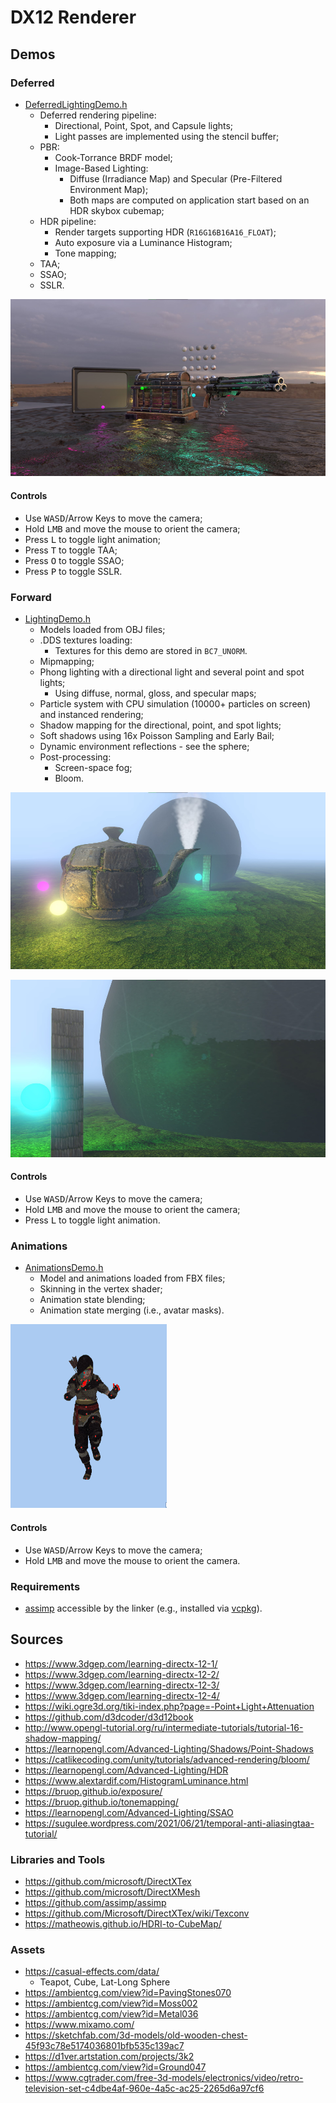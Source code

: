 # DX12 Renderer

## Demos

### Deferred

- [DeferredLightingDemo.h](./DX12Renderer/DeferredLightingDemo/DeferredLightingDemo.h)
    - Deferred rendering pipeline:
        - Directional, Point, Spot, and Capsule lights;
        - Light passes are implemented using the stencil buffer;
    - PBR:
        - Cook-Torrance BRDF model;
        - Image-Based Lighting:
            - Diffuse (Irradiance Map) and Specular (Pre-Filtered Environment Map);
            - Both maps are computed on application start based on an HDR skybox cubemap;
    - HDR pipeline:
        - Render targets supporting HDR (`R16G16B16A16_FLOAT`);
        - Auto exposure via a Luminance Histogram;
        - Tone mapping;
    - TAA;
    - SSAO;
    - SSLR.

![Deferred Lighting Demo Screenshot](./Screenshots/DeferredLightingDemo.jpg)

#### Controls

- Use <kbd>WASD</kbd>/Arrow Keys to move the camera;
- Hold <kbd>LMB</kbd> and move the mouse to orient the camera;
- Press <kbd>L</kbd> to toggle light animation;
- Press <kbd>T</kbd> to toggle TAA;
- Press <kbd>O</kbd> to toggle SSAO;
- Press <kbd>P</kbd> to toggle SSLR.

### Forward

- [LightingDemo.h](./DX12Renderer/LightingDemo/LightingDemo.h)
    - Models loaded from OBJ files;
    - .DDS textures loading:
        - Textures for this demo are stored in `BC7_UNORM`.
    - Mipmapping;
    - Phong lighting with a directional light and several point and spot lights;
        - Using diffuse, normal, gloss, and specular maps;
    - Particle system with CPU simulation (10000+ particles on screen) and instanced rendering;
    - Shadow mapping for the directional, point, and spot lights;
    - Soft shadows using 16x Poisson Sampling and Early Bail;
    - Dynamic environment reflections - see the sphere;
    - Post-processing:
        - Screen-space fog;
        - Bloom.

![Lighting Demo Screenshot](./Screenshots/LightingDemo.jpg)

![Lighting Demo Screenshot 2](./Screenshots/LightingDemo2.jpg)

#### Controls

- Use <kbd>WASD</kbd>/Arrow Keys to move the camera;
- Hold <kbd>LMB</kbd> and move the mouse to orient the camera;
- Press <kbd>L</kbd> to toggle light animation.

### Animations

- [AnimationsDemo.h](./DX12Renderer/AnimationsDemo/AnimationsDemo.h)
    - Model and animations loaded from FBX files;
    - Skinning in the vertex shader;
    - Animation state blending;
    - Animation state merging (i.e., avatar masks).

![Animations Demo GIF](./Screenshots/AnimationsDemo.gif)

#### Controls

- Use <kbd>WASD</kbd>/Arrow Keys to move the camera;
- Hold <kbd>LMB</kbd> and move the mouse to orient the camera.

### Requirements

- [assimp](https://github.com/assimp/assimp) accessible by the linker (e.g., installed via [vcpkg](https://vcpkg.io/en/index.html)).

## Sources

- https://www.3dgep.com/learning-directx-12-1/
- https://www.3dgep.com/learning-directx-12-2/
- https://www.3dgep.com/learning-directx-12-3/
- https://www.3dgep.com/learning-directx-12-4/
- https://wiki.ogre3d.org/tiki-index.php?page=-Point+Light+Attenuation
- https://github.com/d3dcoder/d3d12book
- http://www.opengl-tutorial.org/ru/intermediate-tutorials/tutorial-16-shadow-mapping/
- https://learnopengl.com/Advanced-Lighting/Shadows/Point-Shadows
- https://catlikecoding.com/unity/tutorials/advanced-rendering/bloom/
- https://learnopengl.com/Advanced-Lighting/HDR
- https://www.alextardif.com/HistogramLuminance.html
- https://bruop.github.io/exposure/
- https://bruop.github.io/tonemapping/
- https://learnopengl.com/Advanced-Lighting/SSAO
- https://sugulee.wordpress.com/2021/06/21/temporal-anti-aliasingtaa-tutorial/

### Libraries and Tools

- https://github.com/microsoft/DirectXTex
- https://github.com/microsoft/DirectXMesh
- https://github.com/assimp/assimp
- https://github.com/Microsoft/DirectXTex/wiki/Texconv
- https://matheowis.github.io/HDRI-to-CubeMap/

### Assets

- https://casual-effects.com/data/
  - Teapot, Cube, Lat-Long Sphere
- https://ambientcg.com/view?id=PavingStones070
- https://ambientcg.com/view?id=Moss002
- https://ambientcg.com/view?id=Metal036
- https://www.mixamo.com/
- https://sketchfab.com/3d-models/old-wooden-chest-45f93c78e5174036801bfb535c139ac7
- https://d1ver.artstation.com/projects/3k2
- https://ambientcg.com/view?id=Ground047
- https://www.cgtrader.com/free-3d-models/electronics/video/retro-television-set-c4dbe4af-960e-4a5c-ac25-2265d6a97cf6
